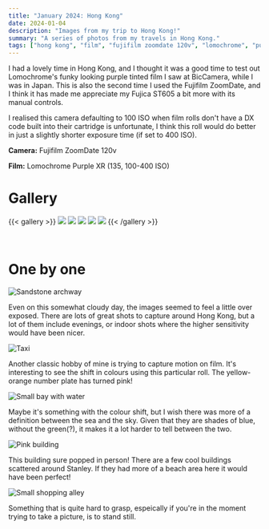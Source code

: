 ```yaml
---
title: "January 2024: Hong Kong"
date: 2024-01-04
description: "Images from my trip to Hong Kong!"
summary: "A series of photos from my travels in Hong Kong."
tags: ["hong kong", "film", "fujifilm zoomdate 120v", "lomochrome", "purple xr"]
---
```


I had a lovely time in Hong Kong, and I thought it was a good time to test out Lomochrome's funky looking purple tinted film I saw at BicCamera, while I was in Japan. This is also the second time I used the Fujifilm ZoomDate, and I think it has made me appreciate my Fujica ST605 a bit more with its manual controls.

I realised this camera defaulting to 100 ISO when film rolls don't have a DX code built into their cartridge is unfortunate, I think this roll would do better in just a slightly shorter exposure time (if set to 400 ISO).

**Camera:** Fujifilm ZoomDate 120v

**Film:** Lomochrome Purple XR (135, 100-400 ISO)

# Gallery

{{< gallery >}}
  <img src="images/hongkong1.JPG" class="grid-w50 md:grid-w33 xl:grid-w25" />
  <img src="images/hongkong2.JPG" class="grid-w50 md:grid-w33 xl:grid-w25" />
  <img src="images/hongkong3.JPG" class="grid-w50 md:grid-w33 xl:grid-w25" />
  <img src="images/hongkong4.JPG" class="grid-w50 md:grid-w33 xl:grid-w25" />
  <img src="images/hongkong5.JPG" class="grid-w50 md:grid-w33 xl:grid-w25" />
{{< /gallery >}}

<br>

# One by one
![Sandstone archway](images/hongkong1.JPG "Victoria Prison, Arbuthnot Road Gate")

Even on this somewhat cloudy day, the images seemed to feel a little over exposed. There are lots of great shots to capture around Hong Kong, but a lot of them include evenings, or indoor shots where the higher sensitivity would have been nicer.

![Taxi](images/hongkong2.JPG "The famous red taxi in motion")

Another classic hobby of mine is trying to capture motion on film. It's interesting to see the shift in colours using this particular roll. The yellow-orange number plate has turned pink!

![Small bay with water](images/hongkong3.JPG "The promenade at Stanley")

Maybe it's something with the colour shift, but I wish there was more of a definition between the sea and the sky. Given that they are shades of blue, without the green(?), it makes it a lot harder to tell between the two.

![Pink building](images/hongkong4.JPG "Beesy Bay, orignially in yellow")

This building sure popped in person! There are a few cool buildings scattered around Stanley. If they had more of a beach area here it would have been perfect!

![Small shopping alley](images/hongkong5.JPG "Shopping alley way")

Something that is quite hard to grasp, espeically if you're in the moment trying to take a picture, is to stand still.
